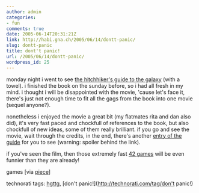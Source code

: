 ```yaml
---
author: admin
categories:
- fun
comments: true
date: 2005-06-14T20:31:21Z
link: http://habi.gna.ch/2005/06/14/dontt-panic/
slug: dontt-panic
title: dont't panic!
url: /2005/06/14/dontt-panic/
wordpress_id: 25
---
```


monday night i went to see [the hitchhiker's guide to the galaxy](http://imdb.com/title/tt0371724/) (with a towel). i finished the book on the sunday before, so i had all fresh in my mind. i thought i will be disappointed with the movie, 'cause let's face it, there's just not enough time to fit all the gags from the book into one movie (sequel anyone?).
  
nonetheless i enjoyed the movie a great bit (my flatmates rita and dan also did), it's very fast paced and chockfull of references to the book, but also chockfull of new ideas, some of them really brilliant. if you go and see the movie, wait through the credits, in the end, there's another [entry of the guide](http://imdb.com/title/tt0371724/crazycredits) for you to see (warning: spoiler behind the link).
  
if you've seen the film, then those extremely fast [42 games](http://www.sciencemuseum.org.uk/exhibitions/hitchhikers/swfs/42gamepopup.asp) will be even funnier than they are already! 



games [via [piece](http://pieceoplastic.com/index.php/1867/ruff-linkage-200524/)]


technorati tags: [hgttg](http://technorati.com/tag/hgttg), [don't panic!](http://technorati.com/tag/don't panic!)
